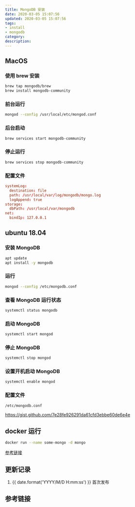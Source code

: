 ```yaml
---
title: MongoDB 安装
date: 2020-03-05 15:07:56
updated: 2020-03-05 15:07:56
tags:
- install
- mongodb
category:
description:
---
```


## MacOS

### 使用 brew 安装

```sh
brew tap mongodb/brew
brew install mongodb-community
```

### 前台运行

```sh
mongod --config /usr/local/etc/mongod.conf
```

### 后台启动

```sh
brew services start mongodb-community
```

### 停止运行

```sh
brew services stop mongodb-community
```

### 配置文件

```conf /usr/local/etc/mongod.conf
systemLog:
  destination: file
  path: /usr/local/var/log/mongodb/mongo.log
  logAppend: true
storage:
  dbPath: /usr/local/var/mongodb
net:
  bindIp: 127.0.0.1
```

## ubuntu 18.04

### 安装 MongoDB

```sh
apt update
apt install -y mongodb
```

### 运行

```sh
mongod --config /etc/mongodb.conf
```

### 查看 MongoDB 运行状态

```sh
systemctl status mongodb
```

### 启动 MongoDB

```sh
systemctl start mongod
```

### 停止 MongoDB

```sh
systemctl stop mongod
```

### 设置开机启动 MongoDB

```sh
systemctl enable mongod
```

### 配置文件

```
/etc/mongodb.conf
```

https://gist.github.com/7e28fe926291da61cfd3ebbe60de6e4e

## docker 运行

```sh
docker run --name some-mongo -d mongo
```

[参考链接](https://hub.docker.com/_/mongo)

## 更新记录

1. {{ date.format('YYYY/M/D H:mm:ss') }} 首次发布

## 参考链接
